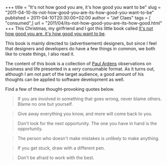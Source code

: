 +++
title = "It's not how good you are, it's how good you want to be"
slug = "2011-04-10-its-not-how-good-you-are-its-how-good-you-want-to-be"
published = 2011-04-10T20:30:00+02:00
author = "Jef Claes"
tags = [ "consumed",]
url = "2011/04/its-not-how-good-you-are-its-how-good.html"
+++
This Christmas, my girlfriend and I got this little book called [It's
not how good you are, it's how good you want to
be](http://www.amazon.com/gp/product/0714843377/ref=as_li_tf_tl?ie=UTF8&tag=diofanedebyje-20&linkCode=as2&camp=1789&creative=9325&creativeASIN=0714843377).

This book is mainly directed to (advertisement) designers, but since I
feel that designers and developers do have a few things in common, we
both like to create things, I also read it.  
  
The content of this book is a collection of [Paul Ardens](http://en.wikipedia.org/wiki/Paul_Arden) observations on business and life presented in a *very* consumable format. As it turns out, although I am not part of the target audience, a good amount of his thoughts can be applied to software development as well.  
  
Find a few of these thought-provoking quotes below.  

> If you are involved in something that goes wrong, never blame others.
> Blame no one but yourself.

> Give away everything you know, and more will come back to you.

> Don't look for the next opportunity. The one you have in hand is the
> opportunity.

> The person who doesn't make mistakes is unlikely to make anything.

> If you get stuck, draw with a different pen.

> Don't be afraid to work with the best.